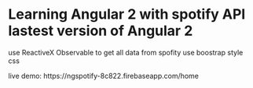 <h1>Learning Angular 2 with spotify API lastest version of Angular 2</h1>
<p>use ReactiveX Observable to get all data from spofity
use boostrap style css</p>
live demo: https://ngspotify-8c822.firebaseapp.com/home
